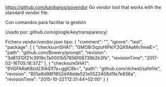 https://github.com/kardianos/govendor
Go vendor tool that works with the standard vendor file.

Con comandos para facilitar la gestión

Usado por:
  github.com/google/keytransparency/


Fichero vendor/vendor.json tipo:
{
	"comment": "",
	"ignore": "test",
	"package": [
		{
			"checksumSHA1": "GMO8r3qzoHlPklY2QX9AaMv1mwE=",
			"path": "github.com/Bowery/prompt",
			"revision": "3d81310f21c3919c7a0001b57856f08739b2b3fb",
			"revisionTime": "2017-02-16T05:18:37Z"
		},
		{
			"checksumSHA1": "6VGFARaK8zd23IAiDf7a+gglC8k=",
			"path": "github.com/dchest/safefile",
			"revision": "855e8d98f1852d48dde521e0522408d1fe7e836a",
			"revisionTime": "2015-10-22T12:31:44+02:00"
		}
}
